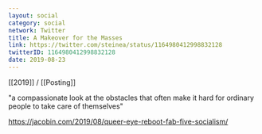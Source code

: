 ```yaml
---
layout: social
category: social
network: Twitter
title: A Makeover for the Masses
link: https://twitter.com/steinea/status/1164980412998832128
twitterID: 1164980412998832128
date: 2019-08-23
---
```


[[2019]] / [[Posting]]

"a compassionate look at the obstacles that often make it hard for ordinary people to take care of themselves"

<https://jacobin.com/2019/08/queer-eye-reboot-fab-five-socialism/>
